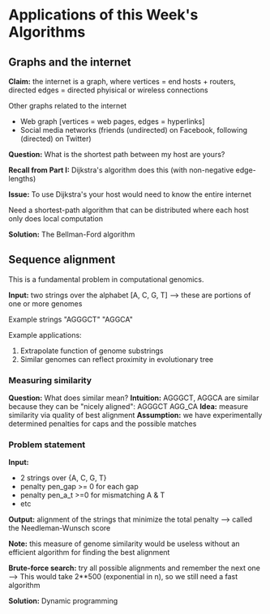 # Applications of this Week's Algorithms

## Graphs and the internet

**Claim:** the internet is a graph, where vertices = end hosts + routers, directed edges = directed phyisical or wireless connections

Other graphs related to the internet

- Web graph [vertices = web pages, edges = hyperlinks]
- Social media networks (friends (undirected) on Facebook, following (directed) on Twitter)

**Question:** What is the shortest path between my host are yours?

**Recall from Part I:** Dijkstra's algorithm does this (with non-negative edge-lengths)

**Issue:** To use Dijkstra's your host would need to know the entire internet

Need a shortest-path algorithm that can be distributed where each host only does local computation

**Solution:** The Bellman-Ford algorithm

## Sequence alignment

This is a fundamental problem in computational genomics.

**Input:** two strings over the alphabet [A, C, G, T] --> these are portions of one or more genomes

Example strings
"AGGGCT"
"AGGCA"

Example applications:

1. Extrapolate function of genome substrings
2. Similar genomes can reflect proximity in evolutionary tree

### Measuring similarity

**Question:** What does similar mean?
**Intuition:** AGGGCT, AGGCA are similar because they can be "nicely aligned": AGGGCT AGG_CA
**Idea:** measure similarity via quality of best alignment
**Assumption:** we have experimentally determined penalties for caps and the possible matches

### Problem statement

**Input:**

- 2 strings over {A, C, G, T}
- penalty pen_gap >= 0 for each gap
- penalty pen_a_t >=0 for mismatching A & T
- etc

**Output:** alignment of the strings that minimize the total penalty --> called the Needleman-Wunsch score

**Note:** this measure of genome similarity would be useless without an efficient algorithm for finding the best alignment

**Brute-force search:** try all possible alignments and remember the next one --> This would take 2\*\*500 (exponential in n), so we still need a fast algorithm

**Solution:** Dynamic programming
